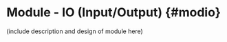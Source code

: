 Module - IO (Input/Output) {#modio}
==================================

(include description and design of module here)